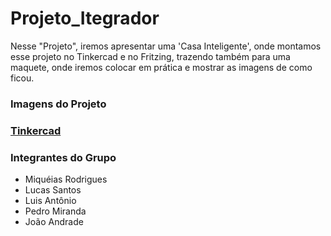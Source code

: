 # Projeto_Itegrador

Nesse "Projeto", iremos apresentar uma 'Casa Inteligente', onde montamos esse projeto no Tinkercad e no Fritzing, 
trazendo também para uma maquete, onde iremos colocar em prática e mostrar as imagens de como ficou.

### Imagens do Projeto

### [Tinkercad](https://www.tinkercad.com/things/de9kGsg7j2y-projeto-integrador?sharecode=6dGtR3E91rheaCK97IYJfbZySucR63njPQWuCVsoSPg)


### Integrantes do Grupo 
* Miquéias Rodrigues
* Lucas Santos 
* Luis Antônio 
* Pedro Miranda
* João Andrade
